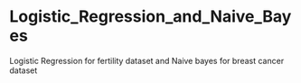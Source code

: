# Logistic_Regression_and_Naive_Bayes
Logistic Regression for fertility dataset and Naive bayes for breast cancer dataset
